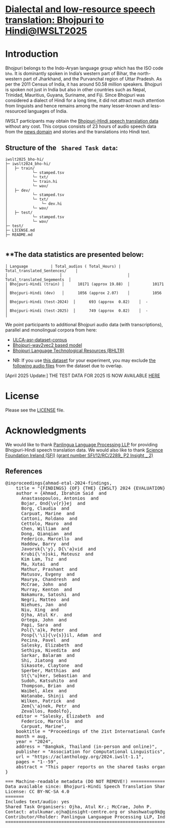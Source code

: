 # [Dialectal and low-resource speech translation: Bhojpuri to Hindi@IWSLT2025](https://iwslt.org/2025/low-resource)

# Introduction

Bhojpuri belongs to the Indo-Aryan language group which has the ISO code ``bho``. It is dominantly spoken in India’s western part of Bihar, the north-western part of Jharkhand, and the Purvanchal region of Uttar Pradesh. As per the 2011 Census of India, it has around 50.58 million speakers. Bhojpuri is spoken not just in India but also in other countries such as Nepal, Trinidad, Mauritius, Guyana, Suriname, and Fiji. Since Bhojpuri was considered a dialect of Hindi for a long time, it did not attract much attention from linguists and hence remains among the many lesser-known and less-resourced languages of India.

IWSLT participants may obtain the [Bhojpuri-Hindi speech translation data](https://github.com/panlingua/iwslt2025_bho-hi) without any cost. This corpus consists of 23 hours of audio speech data from the [news domain](https://newsonair.gov.in/) and stories and the translations into Hindi text.

## Structure of the ` Shared Task data`:
```
iwslt2025_bho-hi/
├─ iwslt2024_bho-hi/
│  	├─ train/
│     	    └─ stamped.tsv
│     	    └─ txt/
│        	└─ train.hi
│     	    └─ wav/
│  	├─ dev/
│     	    └─ stamped.tsv
│     	    └─ txt/
│               └─ dev.hi
│           └─ wav/
│  	├─ test/
│     	    └─ stamped.tsv
│     	    └─ wav/ 
├─ test/
├─ LICENSE.md
├─ README.md
   
```
**The data statistics are presented below:
-----------------------------------------------------
```
│ Language	        | Total_audios ( Total_Hours) | Total_translated_Sentences/    │
│                       │                             │    Total_translated_Segements  │ 
│ Bhojpuri-Hindi (train) │      10171 (approx 19.88)  │          10171                 │
│ Bhojpuri-Hindi (dev)   │      1056 (approx 2.07)    │          1056                  │
│ Bhojpuri-Hindi (test-2024)  │      693 (approx  0.82)    │  -                        │
│ Bhojpuri-Hindi (test-2025)  │      749 (approx  0.82)    │  -                        │
```
<p>We point participants to additional Bhojpuri audio data (with transcriptions), parallel and monolingual corpora from here:</p>

<ul>
  <li><a href="https://github.com/Open-Speech-EkStep/ULCA-asr-dataset-corpus">ULCA-asr-dataset-corpus</a></li>
  <li><a href="https://github.com/Open-Speech-EkStep/vakyansh-models#wav2vec2-based-models">Bhojpuri-wav2vec2 based model</a></li>
  <li><a href="https://github.com/shashwatup9k/bho-resources">Bhojpuri Language Technological Resources (BHLTR)</a></li>
</ul>

* NB: If you use [this dataset](https://storage.googleapis.com/test_public_bucket/external/labelled/Bhojpuri_newsonair_aligned_external_1_08-03-2022_07-36.zip) for your experiment, you may exclude [the following audio files](https://drive.google.com/file/d/1lGOwJ3B3ZJx3ehYEWck9Atx3cSwMpfbQ/view?usp=drive_link) from the dataset due to overlap.

[April 2025 Update:] THE TEST DATA FOR 2025 IS NOW AVAILABLE [HERE](https://github.com/panlingua/iwslt2025_bho-hi/tree/main/test-2025)

# License
Please see the [LICENSE](https://github.com/panlingua/iwslt2025_bho-hi/blob/main/LICENSE.md) file.

# Acknowledgments
We would like to thank [Panlingua Language Processing LLP](http://panlingua.co.in/) for providing Bhojpuri-Hindi speech translation data. We would also like to thank [Science Foundation Ireland (SFI)](https://www.sfi.ie/) [(grant number SFI/12/RC/2289_ P2 Insight _ 2)](https://www.insight-centre.org/) 

## References
<pre>
@inproceedings{ahmad-etal-2024-findings,
    title = "{FINDINGS} {OF} {THE} {IWSLT} 2024 {EVALUATION} {CAMPAIGN}",
    author = {Ahmad, Ibrahim Said  and
      Anastasopoulos, Antonios  and
      Bojar, Ond{\v{r}}ej  and
      Borg, Claudia  and
      Carpuat, Marine  and
      Cattoni, Roldano  and
      Cettolo, Mauro  and
      Chen, William  and
      Dong, Qianqian  and
      Federico, Marcello  and
      Haddow, Barry  and
      Javorsk{\'y}, D{\'a}vid  and
      Krubi{\'n}ski, Mateusz  and
      Kim Lam, Tsz  and
      Ma, Xutai  and
      Mathur, Prashant  and
      Matusov, Evgeny  and
      Maurya, Chandresh  and
      McCrae, John  and
      Murray, Kenton  and
      Nakamura, Satoshi  and
      Negri, Matteo  and
      Niehues, Jan  and
      Niu, Xing  and
      Ojha, Atul Kr.  and
      Ortega, John  and
      Papi, Sara  and
      Pol{\'a}k, Peter  and
      Posp{\'\i}{\v{s}}il, Adam  and
      Pecina, Pavel  and
      Salesky, Elizabeth  and
      Sethiya, Nivedita  and
      Sarkar, Balaram  and
      Shi, Jiatong  and
      Sikasote, Claytone  and
      Sperber, Matthias  and
      St{\"u}ker, Sebastian  and
      Sudoh, Katsuhito  and
      Thompson, Brian  and
      Waibel, Alex  and
      Watanabe, Shinji  and
      Wilken, Patrick  and
      Zem{\'a}nek, Petr  and
      Zevallos, Rodolfo},
    editor = "Salesky, Elizabeth  and
      Federico, Marcello  and
      Carpuat, Marine",
    booktitle = "Proceedings of the 21st International Conference on Spoken Language Translation (IWSLT 2024)",
    month = aug,
    year = "2024",
    address = "Bangkok, Thailand (in-person and online)",
    publisher = "Association for Computational Linguistics",
    url = "https://aclanthology.org/2024.iwslt-1.1",
    pages = "1--59",
    abstract = "This paper reports on the shared tasks organized by the 21st IWSLT Conference. The shared tasks address 7 scientific challenges in spoken language translation: simultaneous and offline translation, automatic subtitling and dubbing, speech-to-speech translation, dialect and low-resource speech translation, and Indic languages. The shared tasks attracted 17 teams whose submissions are documented in 27 system papers. The growing interest towards spoken language translation is also witnessed by the constantly increasing number of shared task organizers and contributors to the overview paper, almost evenly distributed across industry and academia.",
}
</pre>
<pre>
=== Machine-readable metadata (DO NOT REMOVE!) =====================================================
Data available since: Bhojpuri-Hindi Speech Translation Shared Task@IWSLT-2025
License: CC BY-NC-SA 4.0
=======
Includes text/audio: yes
Shared Task Organisers: Ojha, Atul Kr.; McCrae, John P.
Contact: atulkumar.ojha@insight-centre.org or shashwatup9k@gmail.com, info@panlingua.co.in
Contributor/&copy;holder: Panlingua Languague Processing LLP, India and Insight Centre for Data Analytics, Data Science Institue, University of Galway, Ireland
=======================================================================================================
</pre>

